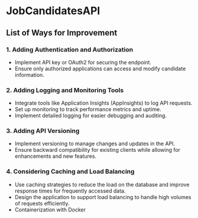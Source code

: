 # JobCandidatesAPI

## List of Ways for Improvement

### 1. Adding Authentication and Authorization
- Implement API key or OAuth2 for securing the endpoint.
- Ensure only authorized applications can access and modify candidate information.

### 2. Adding Logging and Monitoring Tools
- Integrate tools like Application Insights (AppInsights) to log API requests.
- Set up monitoring to track performance metrics and uptime.
- Implement detailed logging for easier debugging and auditing.

### 3. Adding API Versioning
- Implement versioning to manage changes and updates in the API.
- Ensure backward compatibility for existing clients while allowing for enhancements and new features.

### 4. Considering Caching and Load Balancing
- Use caching strategies to reduce the load on the database and improve response times for frequently accessed data.
- Design the application to support load balancing to handle high volumes of requests efficiently.
- Containerization with Docker